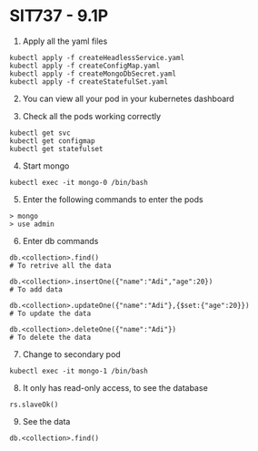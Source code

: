 # SIT737 - 9.1P

1. Apply all the yaml files

```
kubectl apply -f createHeadlessService.yaml
kubectl apply -f createConfigMap.yaml
kubectl apply -f createMongoDbSecret.yaml
kubectl apply -f createStatefulSet.yaml
```

2. You can view all your pod in your kubernetes dashboard

3. Check all the pods working correctly
```
kubectl get svc
kubectl get configmap
kubectl get statefulset
```

4. Start mongo
```
kubectl exec -it mongo-0 /bin/bash
```

5. Enter the following commands to enter the pods
```
> mongo
> use admin
```

6. Enter db commands
```
db.<collection>.find()
# To retrive all the data

db.<collection>.insertOne({"name":"Adi","age":20})
# To add data

db.<collection>.updateOne({"name":"Adi"},{$set:{"age":20}})
# To update the data

db.<collection>.deleteOne({"name":"Adi"})
# To delete the data
```

7. Change to secondary pod
```
kubectl exec -it mongo-1 /bin/bash
```

8. It only has read-only access, to see the database
```
rs.slaveOk()
```

9. See the data
```
db.<collection>.find()
```